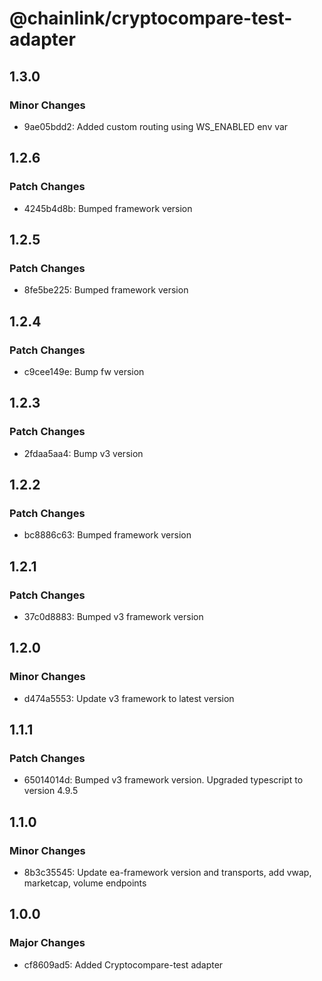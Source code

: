 # @chainlink/cryptocompare-test-adapter

## 1.3.0

### Minor Changes

- 9ae05bdd2: Added custom routing using WS_ENABLED env var

## 1.2.6

### Patch Changes

- 4245b4d8b: Bumped framework version

## 1.2.5

### Patch Changes

- 8fe5be225: Bumped framework version

## 1.2.4

### Patch Changes

- c9cee149e: Bump fw version

## 1.2.3

### Patch Changes

- 2fdaa5aa4: Bump v3 version

## 1.2.2

### Patch Changes

- bc8886c63: Bumped framework version

## 1.2.1

### Patch Changes

- 37c0d8883: Bumped v3 framework version

## 1.2.0

### Minor Changes

- d474a5553: Update v3 framework to latest version

## 1.1.1

### Patch Changes

- 65014014d: Bumped v3 framework version. Upgraded typescript to version 4.9.5

## 1.1.0

### Minor Changes

- 8b3c35545: Update ea-framework version and transports, add vwap, marketcap, volume endpoints

## 1.0.0

### Major Changes

- cf8609ad5: Added Cryptocompare-test adapter
